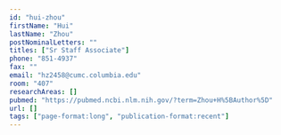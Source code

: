 ```yaml
---
id: "hui-zhou"
firstName: "Hui"
lastName: "Zhou"
postNominalLetters: ""
titles: ["Sr Staff Associate"]
phone: "851-4937"
fax: ""
email: "hz2458@cumc.columbia.edu"
room: "407"
researchAreas: []
pubmed: "https://pubmed.ncbi.nlm.nih.gov/?term=Zhou+H%5BAuthor%5D"
url: []
tags: ["page-format:long", "publication-format:recent"]
---
```

